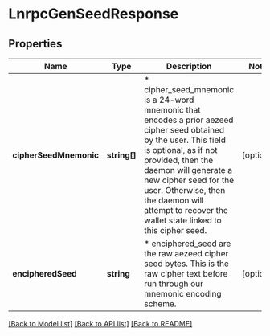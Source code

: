 # LnrpcGenSeedResponse

## Properties
Name | Type | Description | Notes
------------ | ------------- | ------------- | -------------
**cipherSeedMnemonic** | **string[]** | * cipher_seed_mnemonic is a 24-word mnemonic that encodes a prior aezeed cipher seed obtained by the user. This field is optional, as if not provided, then the daemon will generate a new cipher seed for the user. Otherwise, then the daemon will attempt to recover the wallet state linked to this cipher seed. | [optional] 
**encipheredSeed** | **string** | * enciphered_seed are the raw aezeed cipher seed bytes. This is the raw cipher text before run through our mnemonic encoding scheme. | [optional] 

[[Back to Model list]](../README.md#documentation-for-models) [[Back to API list]](../README.md#documentation-for-api-endpoints) [[Back to README]](../README.md)


